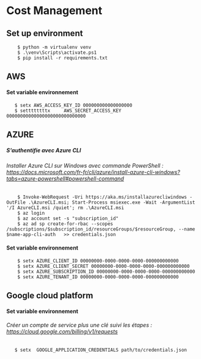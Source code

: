 # Cost Management
## Set up environment
        
        $ python -m virtualenv venv 
        $ .\venv\Scripts\activate.ps1
        $ pip install -r requirements.txt
        

## AWS 
  #### Set variable environnement 
       $ setx AWS_ACCESS_KEY_ID 000000000000000000
       $ settttttttx     AWS_SECRET_ACCESS_KEY 00000000000000000000000000000 
       


## AZURE 

   ##### S'authentifie avec Azure CLI  
   ###### Installer Azure CLI sur Windows avec commande PowerShell : https://docs.microsoft.com/fr-fr/cli/azure/install-azure-cli-windows?tabs=azure-powershell#powershell-command
        $ Invoke-WebRequest -Uri https://aka.ms/installazurecliwindows -OutFile .\AzureCLI.msi; Start-Process msiexec.exe -Wait -ArgumentList '/I AzureCLI.msi /quiet'; rm .\AzureCLI.msi
        $ az login 
        $ az account set -s "subscription_id"
        $ az ad sp create-for-rbac --scopes /subscriptions/$subscription_id/resourceGroups/$resourceGroup, --name $name-app-cli-auth   >> credentials.json 
   
   #### Set variable environnement 
        $ setx AZURE_CLIENT_ID 00000000-0000-0000-0000-000000000000
        $ setx AZURE_CLIENT_SECRET 00000000-0000-0000-0000-000000000000
        $ setx AZURE_SUBSCRIPTION_ID 00000000-0000-0000-0000-000000000000
        $ setx AZURE_TENANT_ID 00000000-0000-0000-0000-000000000000
        


## Google cloud platform  
  #### Set variable environnement 

  ###### Créer un compte de service plus une clé suivi les étapes : https://cloud.google.com/billing/v1/requests 

       $ setx  GOOGLE_APPLICATION_CREDENTIALS path/to/credentials.json

    
